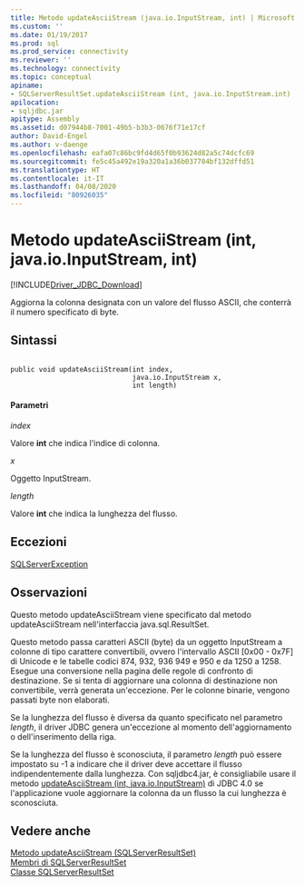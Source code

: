 ```yaml
---
title: Metodo updateAsciiStream (java.io.InputStream, int) | Microsoft Docs
ms.custom: ''
ms.date: 01/19/2017
ms.prod: sql
ms.prod_service: connectivity
ms.reviewer: ''
ms.technology: connectivity
ms.topic: conceptual
apiname:
- SQLServerResultSet.updateAsciiStream (int, java.io.InputStream.int)
apilocation:
- sqljdbc.jar
apitype: Assembly
ms.assetid: d07944b8-7001-49b5-b3b3-0676f71e17cf
author: David-Engel
ms.author: v-daenge
ms.openlocfilehash: eafa07c86bc9fd4d65f0b93624d82a5c74dcfc69
ms.sourcegitcommit: fe5c45a492e19a320a1a36b037704bf132dffd51
ms.translationtype: HT
ms.contentlocale: it-IT
ms.lasthandoff: 04/08/2020
ms.locfileid: "80926035"
---
```

# <a name="updateasciistream-method-int-javaioinputstream-int"></a>Metodo updateAsciiStream (int, java.io.InputStream, int)
[!INCLUDE[Driver_JDBC_Download](../../../includes/driver_jdbc_download.md)]

  Aggiorna la colonna designata con un valore del flusso ASCII, che conterrà il numero specificato di byte.  
  
## <a name="syntax"></a>Sintassi  
  
```  
  
public void updateAsciiStream(int index,  
                              java.io.InputStream x,  
                              int length)  
```  
  
#### <a name="parameters"></a>Parametri  
 *index*  
  
 Valore **int** che indica l'indice di colonna.  
  
 *x*  
  
 Oggetto InputStream.  
  
 *length*  
  
 Valore **int** che indica la lunghezza del flusso.  
  
## <a name="exceptions"></a>Eccezioni  
 [SQLServerException](../../../connect/jdbc/reference/sqlserverexception-class.md)  
  
## <a name="remarks"></a>Osservazioni  
 Questo metodo updateAsciiStream viene specificato dal metodo updateAsciiStream nell'interfaccia java.sql.ResultSet.  
  
 Questo metodo passa caratteri ASCII (byte) da un oggetto InputStream a colonne di tipo carattere convertibili, ovvero l'intervallo ASCII [0x00 - 0x7F] di Unicode e le tabelle codici 874, 932, 936 949 e 950 e da 1250 a 1258. Esegue una conversione nella pagina delle regole di confronto di destinazione. Se si tenta di aggiornare una colonna di destinazione non convertibile, verrà generata un'eccezione. Per le colonne binarie, vengono passati byte non elaborati.  
  
 Se la lunghezza del flusso è diversa da quanto specificato nel parametro *length*, il driver JDBC genera un'eccezione al momento dell'aggiornamento o dell'inserimento della riga.  
  
 Se la lunghezza del flusso è sconosciuta, il parametro *length* può essere impostato su -1 a indicare che il driver deve accettare il flusso indipendentemente dalla lunghezza. Con sqljdbc4.jar, è consigliabile usare il metodo [updateAsciiStream &#40;int, java.io.InputStream&#41;](../../../connect/jdbc/reference/updateasciistream-method-int-java-io-inputstream.md) di JDBC 4.0 se l'applicazione vuole aggiornare la colonna da un flusso la cui lunghezza è sconosciuta.  
  
## <a name="see-also"></a>Vedere anche  
 [Metodo updateAsciiStream &#40;SQLServerResultSet&#41;](../../../connect/jdbc/reference/updateasciistream-method-sqlserverresultset.md)   
 [Membri di SQLServerResultSet](../../../connect/jdbc/reference/sqlserverresultset-members.md)   
 [Classe SQLServerResultSet](../../../connect/jdbc/reference/sqlserverresultset-class.md)  
  
  
